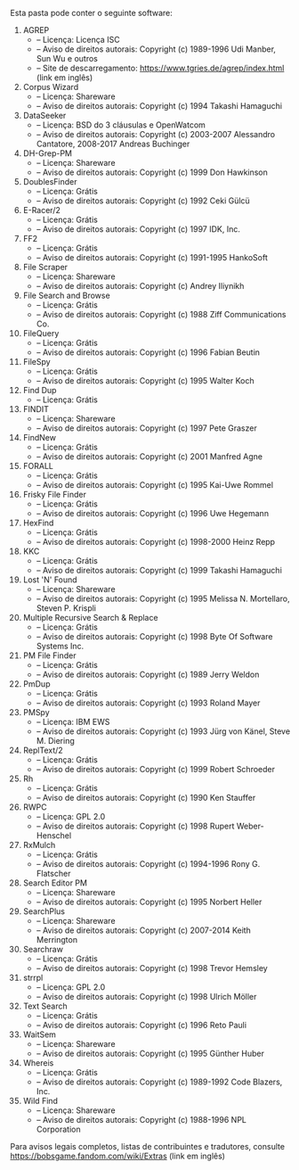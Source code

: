 ﻿Esta pasta pode conter o seguinte software:

1. AGREP
   - – Licença: Licença ISC
   - – Aviso de direitos autorais: Copyright (c) 1989-1996 Udi Manber, Sun Wu e outros
   - – Site de descarregamento: https://www.tgries.de/agrep/index.html (link em inglês)
2. Corpus Wizard
   - – Licença: Shareware
   - – Aviso de direitos autorais: Copyright (c) 1994 Takashi Hamaguchi
3. DataSeeker
   - – Licença: BSD do 3 cláusulas e OpenWatcom
   - – Aviso de direitos autorais: Copyright (c) 2003-2007 Alessandro Cantatore, 2008-2017 Andreas Buchinger
4. DH-Grep-PM
   - – Licença: Shareware
   - – Aviso de direitos autorais: Copyright (c) 1999 Don Hawkinson
5. DoublesFinder
   - – Licença: Grátis
   - – Aviso de direitos autorais: Copyright (c) 1992 Ceki Gülcü
6. E-Racer/2
   - – Licença: Grátis
   - – Aviso de direitos autorais: Copyright (c) 1997 IDK, Inc.
7. FF2
   - – Licença: Grátis
   - – Aviso de direitos autorais: Copyright (c) 1991-1995 HankoSoft
8. File Scraper
   - – Licença: Shareware
   - – Aviso de direitos autorais: Copyright (c) Andrey Iliynikh
9. File Search and Browse
   - – Licença: Grátis
   - – Aviso de direitos autorais: Copyright (c) 1988 Ziff Communications Co.
10. FileQuery
    - – Licença: Grátis
    - – Aviso de direitos autorais: Copyright (c) 1996 Fabian Beutin
11. FileSpy
    - – Licença: Grátis
    - – Aviso de direitos autorais: Copyright (c) 1995 Walter Koch
12. Find Dup
    - – Licença: Grátis
13. FINDIT
    - – Licença: Shareware
    - – Aviso de direitos autorais: Copyright (c) 1997 Pete Graszer
14. FindNew
    - – Licença: Grátis
    - – Aviso de direitos autorais: Copyright (c) 2001 Manfred Agne
15. FORALL
    - – Licença: Grátis
    - – Aviso de direitos autorais: Copyright (c) 1995 Kai-Uwe Rommel
16. Frisky File Finder
    - – Licença: Grátis
    - – Aviso de direitos autorais: Copyright (c) 1996 Uwe Hegemann
17. HexFind
    - – Licença: Grátis
    - – Aviso de direitos autorais: Copyright (c) 1998-2000 Heinz Repp
18. KKC
    - – Licença: Grátis
    - – Aviso de direitos autorais: Copyright (c) 1999 Takashi Hamaguchi
19. Lost 'N' Found
    - – Licença: Shareware
    - – Aviso de direitos autorais: Copyright (c) 1995 Melissa N. Mortellaro, Steven P. Krispli
20. Multiple Recursive Search & Replace
    - – Licença: Grátis
    - – Aviso de direitos autorais: Copyright (c) 1998 Byte Of Software Systems Inc.
21. PM File Finder
    - – Licença: Grátis
    - – Aviso de direitos autorais: Copyright (c) 1989 Jerry Weldon
22. PmDup
    - – Licença: Grátis
    - – Aviso de direitos autorais: Copyright (c) 1993 Roland Mayer
23. PMSpy
    - – Licença: IBM EWS
    - – Aviso de direitos autorais: Copyright (c) 1993 Jürg von Känel, Steve M. Diering
24. ReplText/2
    - – Licença: Grátis
    - – Aviso de direitos autorais: Copyright (c) 1999 Robert Schroeder
25. Rh
    - – Licença: Grátis
    - – Aviso de direitos autorais: Copyright (c) 1990 Ken Stauffer
26. RWPC
    - – Licença: GPL 2.0
    - – Aviso de direitos autorais: Copyright (c) 1998 Rupert Weber-Henschel
27. RxMulch
    - – Licença: Grátis
    - – Aviso de direitos autorais: Copyright (c) 1994-1996 Rony G. Flatscher
28. Search Editor PM
    - – Licença: Shareware
    - – Aviso de direitos autorais: Copyright (c) 1995 Norbert Heller
29. SearchPlus
    - – Licença: Shareware
    - – Aviso de direitos autorais: Copyright (c) 2007-2014 Keith Merrington
30. Searchraw
    - – Licença: Grátis
    - – Aviso de direitos autorais: Copyright (c) 1998 Trevor Hemsley
31. strrpl
    - – Licença: GPL 2.0
    - – Aviso de direitos autorais: Copyright (c) 1998 Ulrich Möller
32. Text Search
    - – Licença: Grátis
    - – Aviso de direitos autorais: Copyright (c) 1996 Reto Pauli
33. WaitSem
    - – Licença: Shareware
    - – Aviso de direitos autorais: Copyright (c) 1995 Günther Huber
34. Whereis
    - – Licença: Grátis
    - – Aviso de direitos autorais: Copyright (c) 1989-1992 Code Blazers, Inc.
35. Wild Find
    - – Licença: Shareware
    - – Aviso de direitos autorais: Copyright (c) 1988-1996 NPL Corporation

Para avisos legais completos, listas de contribuintes e tradutores, consulte https://bobsgame.fandom.com/wiki/Extras (link em inglês)
